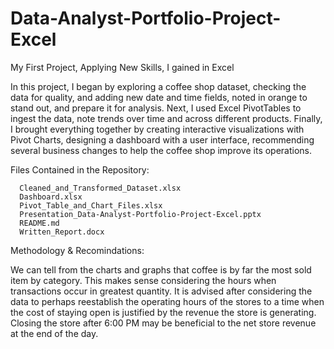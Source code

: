# Data-Analyst-Portfolio-Project-Excel
My First Project, Applying New Skills, I gained in Excel

In this project, I began by exploring a coffee shop dataset, checking the data for quality, and adding new date and time fields, noted in orange to stand out, and prepare it for analysis. Next, I used Excel PivotTables to ingest the data, note trends over time and across different products. Finally, I brought everything together by creating interactive visualizations with Pivot Charts, designing a dashboard with a user interface, recommending several business changes to help the coffee shop improve its operations.

Files Contained in the Repository:

      Cleaned_and_Transformed_Dataset.xlsx
      Dashboard.xlsx
      Pivot_Table_and_Chart_Files.xlsx
      Presentation_Data-Analyst-Portfolio-Project-Excel.pptx
      README.md
      Written_Report.docx

Methodology & Recomindations:

We can tell from the charts and graphs that coffee is by far the most sold item by category. This makes sense considering the hours when transactions occur in greatest quantity. It is advised after considering the data to perhaps reestablish the operating hours of the stores to a time when the cost of staying open is justified by the revenue the store is generating. Closing the store after 6:00 PM may be beneficial to the net store revenue at the end of the day.

